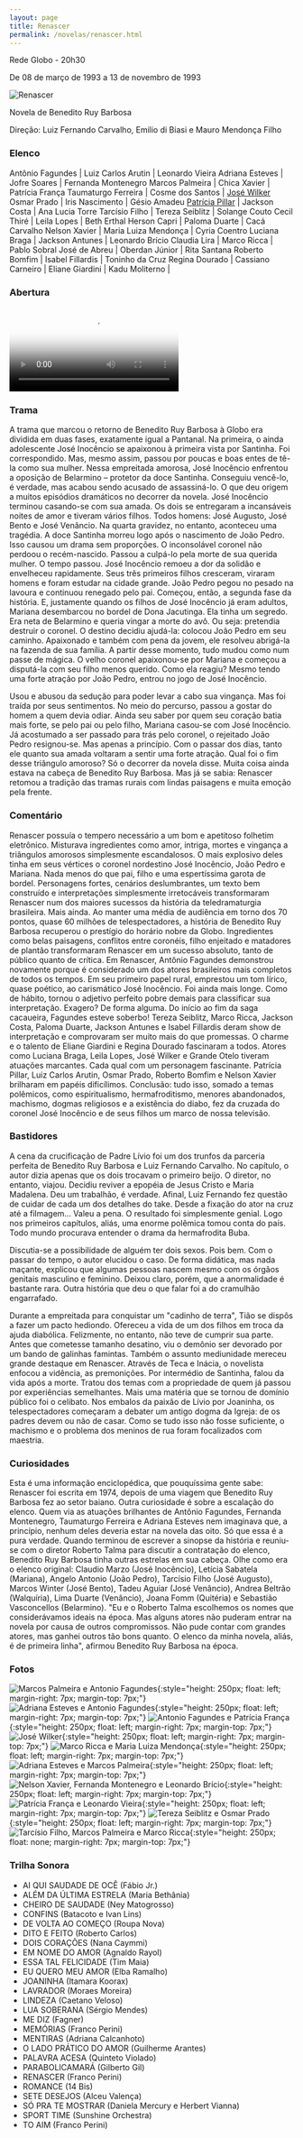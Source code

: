 ```yaml
---
layout: page
title: Renascer
permalink: /novelas/renascer.html
---
```


Rede Globo - 20h30

De 08 de março de 1993 a 13 de novembro de 1993

![Renascer](/novelas/img/renascer_logo.jpg)

Novela de Benedito Ruy Barbosa

Direção: Luiz Fernando Carvalho, Emilio di Biasi e Mauro Mendonça Filho

### Elenco

Antônio Fagundes | Luiz Carlos Arutin | Leonardo Vieira
Adriana Esteves | Jofre Soares | Fernanda Montenegro
Marcos Palmeira | Chica Xavier | Patrícia França
Taumaturgo Ferreira | Cosme dos Santos | [José Wilker](/novelas/jose_wilker.html)
Osmar Prado | Iris Nascimento | Gésio Amadeu
[Patrícia Pillar](/novelas/patricia_pillar.html) | Jackson Costa | Ana Lucia Torre
Tarcísio Filho | Tereza Seiblitz | Solange Couto
Cecil Thiré | Leila Lopes | Beth Erthal
Herson Capri | Paloma Duarte | Cacá Carvalho
Nelson Xavier | Maria Luiza Mendonça | Cyria Coentro
Luciana Braga | Jackson Antunes | Leonardo Brício
Claudia Lira | Marco Ricca | Pablo Sobral
José de Abreu | Oberdan Júnior | Rita Santana
Roberto Bomfim | Isabel Fillardis | Toninho da Cruz
Regina Dourado | Cassiano Carneiro | 
Eliane Giardini | Kadu Moliterno | 

### Abertura

<video poster="/novelas/img/renascer_abertura.png" id="player" playsinline controls>
    <source src="https://objectstorage.sa-saopaulo-1.oraclecloud.com/n/grwdgud0delr/b/victor3d.com.br/o/novelas%2Frenascer_1993.mp4" type="video/mp4">
</video>

### Trama

A trama que marcou o retorno de Benedito Ruy Barbosa à Globo era dividida em duas fases, exatamente igual a Pantanal. Na primeira, o ainda adolescente José Inocêncio se apaixonou à primeira vista por Santinha. Foi correspondido. Mas, mesmo assim, passou por poucas e boas entes de tê-la como sua mulher. Nessa empreitada amorosa, José Inocêncio enfrentou a oposição de Belarmino – protetor da doce Santinha. Conseguiu vencê-lo, é verdade, mas acabou sendo acusado de assassiná-lo. O que deu origem a
muitos episódios dramáticos no decorrer da novela. José Inocêncio terminou
casando-se com sua amada. Os dois se entregaram a incansáveis noites de
amor e tiveram vários filhos. Todos homens: José Augusto, José Bento e José
Venâncio. Na quarta gravidez, no entanto, aconteceu uma tragédia. A doce
Santinha morreu logo após o nascimento de João Pedro. Isso causou um drama
sem proporções. O inconsolável coronel não perdoou o recém-nascido. Passou
a culpá-lo pela morte de sua querida mulher. O tempo passou. José Inocêncio
remoeu a dor da solidão e envelheceu rapidamente. Seus três primeiros
filhos cresceram, viraram homens e foram estudar na cidade grande. João
Pedro pegou no pesado na lavoura e continuou renegado pelo pai. Começou,
então, a segunda fase da história. E, justamente quando os filhos de José Inocêncio já eram adultos, Mariana desembarcou no bordel de Dona Jacutinga. Ela tinha um segredo. Era neta de Belarmino e queria vingar a morte do avô. Ou seja: pretendia destruir o coronel. O destino decidiu ajudá-la: colocou João
Pedro em seu caminho. Apaixonado e também com pena da jovem, ele resolveu
abrigá-la na fazenda de sua família. A partir desse momento, tudo mudou
como num passe de mágica. O velho coronel apaixonou-se por Mariana e
começou a disputá-la com seu filho menos querido. Como ela reagiu? Mesmo
tendo uma forte atração por João Pedro, entrou no jogo de José Inocêncio.

Usou e abusou da sedução para poder levar a cabo sua vingança. Mas foi
traída por seus sentimentos. No meio do percurso, passou a gostar do homem
a quem devia odiar. Ainda seu saber por quem seu coração batia mais forte,
se pelo pai ou pelo filho, Mariana casou-se com José Inocêncio. Já
acostumado a ser passado para trás pelo coronel, o rejeitado João Pedro
resignou-se. Mas apenas a princípio. Com o passar dos dias, tanto ele
quanto sua amada voltaram a sentir uma forte atração. Qual foi o fim desse
triângulo amoroso? Só o decorrer da novela disse. Muita coisa ainda estava
na cabeça de Benedito Ruy Barbosa. Mas já se sabia: Renascer retomou a
tradição das tramas rurais com lindas paisagens e muita emoção pela
frente. 

### Comentário

Renascer possuía o tempero necessário a um bom e apetitoso folhetim eletrônico. Misturava ingredientes como amor, intriga, mortes e vingança a triângulos amorosos simplesmente escandalosos. O mais explosivo deles tinha em seus vértices o coronel nordestino José Inocêncio, João Pedro e Mariana. Nada menos do que pai, filho e uma espertíssima garota de bordel. Personagens fortes, cenários deslumbrantes, um texto bem construído
e interpretações simplesmente irretocáveis transformaram Renascer num dos
maiores sucessos da história da teledramaturgia brasileira. Mais ainda. Ao
manter uma média de audiência em torno dos 70 pontos, quase 60 milhões de
telespectadores, a história de Benedito Ruy Barbosa recuperou o prestígio
do horário nobre da Globo. Ingredientes como belas paisagens, conflitos
entre coronéis, filho enjeitado e matadores de plantão transformaram
Renascer em um sucesso absoluto, tanto de público quanto de crítica. Em
Renascer, Antônio Fagundes demonstrou novamente porque é considerado um dos atores brasileiros mais completos de todos os tempos. Em seu primeiro papel
rural, emprestou um tom lírico, quase poético, ao carismático José Inocêncio. Foi ainda mais longe. Como de hábito, tornou o adjetivo perfeito pobre demais para classificar sua interpretação. Exagero? De forma alguma. Do início ao fim da saga cacaueira, Fagundes esteve soberbo! Tereza Seiblitz, Marco Ricca, Jackson Costa, Paloma Duarte, Jackson Antunes e Isabel Fillardis deram show de interpretação e comprovaram ser muito mais do que promessas. O charme e o talento de Eliane Giardini e Regina Dourado fascinaram a todos. Atores como Luciana Braga, Leila Lopes, José Wilker e Grande Otelo tiveram atuações marcantes. Cada qual com um personagem fascinante. Patrícia Pillar, Luiz Carlos Arutin, Osmar Prado, Roberto Bomfim e Nelson Xavier brilharam em papéis dificílimos. Conclusão: tudo isso, somado a temas polêmicos, como espiritualismo, hermafroditismo, menores abandonados, machismo, dogmas religiosos e a existência do diabo, fez da cruzada do coronel José Inocêncio e de seus filhos um marco de nossa televisão. 

### Bastidores

A cena da crucificação de Padre Lívio foi um dos trunfos da parceria perfeita de Benedito Ruy Barbosa e Luiz Fernando Carvalho. No capítulo, o autor dizia apenas que os dois trocavam o primeiro beijo. O diretor, no entanto, viajou. Decidiu reviver a epopéia de Jesus Cristo e
Maria Madalena. Deu um trabalhão, é verdade. Afinal, Luiz Fernando fez
questão de cuidar de cada um dos detalhes do take. Desde a fixação do ator
na cruz até a filmagem... Valeu a pena. O resultado foi simplesmente
genial. Logo nos primeiros capítulos, aliás, uma enorme polêmica tomou
conta do país. Todo mundo procurava entender o drama da hermafrodita Buba.

Discutia-se a possibilidade de alguém ter dois sexos. Pois bem. Com o
passar do tempo, o autor elucidou o caso. De forma didática, mas nada
maçante, explicou que algumas pessoas nascem mesmo com os órgãos genitais
masculino e feminino. Deixou claro, porém, que a anormalidade é bastante
rara. Outra história que deu o que falar foi a do cramulhão engarrafado.

Durante a empreitada para conquistar um "cadinho de terra", Tião se dispôs
a fazer um pacto hediondo. Ofereceu a vida de um dos filhos em troca da
ajuda diabólica. Felizmente, no entanto, não teve de cumprir sua parte.
Antes que cometesse tamanho desatino, viu o demônio ser devorado por um
bando de galinhas famintas. Também o assunto mediunidade mereceu grande
destaque em Renascer. Através de Teca e Inácia, o novelista enfocou a
vidência, as premonições. Por intermédio de Santinha, falou da vida após a
morte. Tratou dos temas com a propriedade de quem já passou por
experiências semelhantes. Mais uma matéria que se tornou de domínio público
foi o celibato. Nos embalos da paixão de Lívio por Joaninha, os
telespectadores começaram a debater um antigo dogma da Igreja: de os padres
devem ou não de casar. Como se tudo isso não fosse suficiente, o machismo e
o problema dos meninos de rua foram focalizados com maestria. 

### Curiosidades

Esta é uma informação enciclopédica, que pouquíssima gente sabe: Renascer foi escrita em 1974, depois de uma viagem que Benedito Ruy Barbosa fez ao setor baiano. Outra curiosidade é sobre a escalação do elenco. Quem via as atuações brilhantes de Antônio Fagundes, Fernanda Montenegro, Taumaturgo Ferreira e Adriana Esteves nem imaginava que, a princípio, nenhum deles deveria estar na novela das oito. Só que essa é a
pura verdade. Quando terminou de escrever a sinopse da história e reuniu-se
com o diretor Roberto Talma para discutir a contratação do elenco, Benedito
Ruy Barbosa tinha outras estrelas em sua cabeça. Olhe como era o elenco
original: Claudio Marzo (José Inocêncio), Letícia Sabatela (Mariana),
Angelo Antonio (João Pedro), Tarcísio Filho (José Augusto), Marcos Winter
(José Bento), Tadeu Aguiar (José Venâncio), Andrea Beltrão (Walquíria),
Lima Duarte (Venâncio), Joana Fomm (Quitéria) e Sebastião Vasconcellos
(Belarmino). "Eu e o Roberto Talma escolhemos os nomes que considerávamos
ideais na época. Mas alguns atores não puderam entrar na novela por causa
de outros compromissos. Não pude contar com grandes atores, mas ganhei
outros tão bons quanto. O elenco da minha novela, aliás, é de primeira
linha", afirmou Benedito Ruy Barbosa na época. 

### Fotos

![Marcos Palmeira e Antonio Fagundes](/novelas/img/renascer_marcos_palmeira_e_antonio_fagundes.jpg){:style="height: 250px; float: left; margin-right: 7px; margin-top: 7px;"}
![Adriana Esteves e Antonio Fagundes](/novelas/img/renascer_adriana_esteves_e_antonio_fagundes.jpg){:style="height: 250px; float: left; margin-right: 7px; margin-top: 7px;"}
![Antonio Fagundes e Patrícia França](/novelas/img/renascer_antonio_fagundes_e_patricia_franca.jpg){:style="height: 250px; float: left; margin-right: 7px; margin-top: 7px;"}
![José Wilker](/novelas/img/renascer_jose_wilker.jpg){:style="height: 250px; float: left; margin-right: 7px; margin-top: 7px;"}
![Marco Ricca e Maria Luiza Mendonça](/novelas/img/renascer_marco_ricca_e_maria_luiza_mendonca.jpg){:style="height: 250px; float: left; margin-right: 7px; margin-top: 7px;"}
![Adriana Esteves e Marcos Palmeira](/novelas/img/renascer_adriana_esteves_e_marcos_palmeira.jpg){:style="height: 250px; float: left; margin-right: 7px; margin-top: 7px;"}
![Nelson Xavier, Fernanda Montenegro e Leonardo Brício](/novelas/img/renascer_nelson_xavier_fernanda_montenegro_e_leonardo_bricio.jpg){:style="height: 250px; float: left; margin-right: 7px; margin-top: 7px;"}
![Patrícia França e Leonardo Vieira](/novelas/img/renascer_patricia_franca_e_leonardo_vieira.jpg){:style="height: 250px; float: left; margin-right: 7px; margin-top: 7px;"}
![Tereza Seiblitz e Osmar Prado](/novelas/img/renascer_tereza_seiblitz_e_osmar_prado.jpg){:style="height: 250px; float: left; margin-right: 7px; margin-top: 7px;"}
![Tarcísio Filho, Marcos Palmeira e Marco Ricca](/novelas/img/renascer_tarcisio_filho_marcos_palmeira_e_marco_ricca.jpg){:style="height: 250px; float: none; margin-right: 7px; margin-top: 7px;"}

### Trilha Sonora

* AI QUI SAUDADE DE OCÊ (Fábio Jr.)
* ALÉM DA ÚLTIMA ESTRELA (Maria Bethânia)
* CHEIRO DE SAUDADE (Ney Matogrosso)
* CONFINS (Batacoto e Ivan Lins)
* DE VOLTA AO COMEÇO (Roupa Nova)
* DITO E FEITO (Roberto Carlos)
* DOIS CORAÇÕES (Nana Caymmi)
* EM NOME DO AMOR (Agnaldo Rayol)
* ESSA TAL FELICIDADE (Tim Maia)
* EU QUERO MEU AMOR (Elba Ramalho)
* JOANINHA (Itamara Koorax)
* LAVRADOR (Moraes Moreira)
* LINDEZA (Caetano Veloso)
* LUA SOBERANA (Sérgio Mendes)
* ME DIZ (Fagner)
* MEMÓRIAS (Franco Perini)
* MENTIRAS (Adriana Calcanhoto)
* O LADO PRÁTICO DO AMOR (Guilherme Arantes)
* PALAVRA ACESA (Quinteto Violado)
* PARABOLICAMARÁ (Gilberto Gil)
* RENASCER (Franco Perini)
* ROMANCE (14 Bis)
* SETE DESEJOS (Alceu Valença)
* SÓ PRA TE MOSTRAR (Daniela Mercury e Herbert Vianna)
* SPORT TIME (Sunshine Orchestra)
* TO AIM (Franco Perini)
